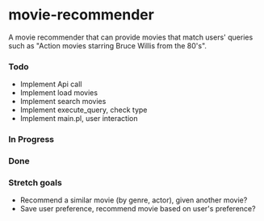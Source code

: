 # movie-recommender
A movie recommender that can provide movies that match users' queries such as "Action movies starring Bruce Willis from the 80's".

### Todo

-  Implement Api call
-  Implement load movies
-  Implement search movies
-  Implement execute_query, check type
-  Implement main.pl, user interaction

### In Progress



### Done 

### Stretch goals
- Recommend a similar movie (by genre, actor), given another movie?
- Save user preference, recommend movie based on user's preference?
